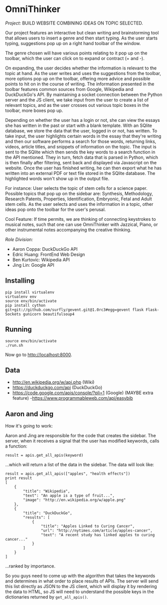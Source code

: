 OmniThinker
===========

*Project:* BUILD WEBSITE COMBINING IDEAS ON TOPIC SELECTED.

Our project features an interactive but clean writing and brainstorming tool
that allows users to insert a genre and then start typing. As the user starts
typing, suggestions pop up on a right hand toolbar of the window.

The genre chosen will have various points relating to it pop up on the toolbar,
which the user can click on to expand or contract (+ and -).

On expanding, the user decides whether the information is relevant to the topic
at hand. As the user writes and uses the suggestions from the toolbar, more
options pop up on the toolbar, offering more advice and possible points to hit
on in the course of writing. The information presented in the toolbar features
common sources from Google, Wikipedia and DuckDuckGo's API. By maintaining a
socket connection between the Python server and the JS client, we take input
from the user to create a list of relevant topics, and as the user crosses out
various topic boxes in the toolbar, more boxes pop up.

Depending on whether the user has a login or not, she can view the essays she
has written in the past or start with a blank template. With an SQlite database,
we store the data that the user, logged in or not, has written. To take input,
the user highlights certain words in the essay that they're writing and then our
software performs a search for those words, returning links, videos, article
titles, and snippets of information on the topic. The input is sent to the
SQlite which then sends the key words to a search function in the API mentioned.
They in turn, fetch data that is parsed in Python, which is then finally after
filtering, sent back and displayed via Javascript on the website. Once the user
has finished writing, he can then export what he has written into an external
PDF or text file stored in the SQlite database. The highlighted words won't show
up in the output file.

For instance: User selects the topic of stem cells for a science paper. Possible
topics that pop up on the sidebar are: Synthesis, Methodology, Research Patents,
Properties, Identification, Embryonic, Fetal and Adult stem cells. As the user
selects and uses the information in a topic, other ideas pop onto the toolbar
for the user's perusal.

Cool Feature: If time permits, we are thinking of connecting keystrokes to
musical notes, such that one can use OmniThinker with Jazzical, Piano, or other
instrumental notes accompanying the creative thinking.

*Role Division:*

+ Aaron Coppa: DuckDuckGo API
+ Edric Huang: FrontEnd Web Design
+ Ben Kurtovic: Wikipedia API
+ Jing Lin: Google API

Installing
----------

    pip install virtualenv
    virtualenv env
    source env/bin/activate
    pip install cython git+git://github.com/surfly/gevent.git@1.0rc3#egg=gevent flask Flask-Sockets gunicorn beautifulsoup4

Running
-------

    source env/bin/activate
    ./run.sh

Now go to [http://localhost:8000](http://localhost:8000).

Data
----

- http://en.wikipedia.org/w/api.php (Wiki)
- https://duckduckgo.com/api (DuckDuckGo)
- https://code.google.com/apis/console/?pli=1 (Google)
(MAYBE extra feature)
-https://www.programmableweb.com/api/easybib

Aaron and Jing
--------------

How it's going to work:

Aaron and Jing are responsible for the code that creates the sidebar. The
server, when it receives a signal that the user has modified keywords, calls a
function:

    result = apis.get_all_apis(keyword)

...which will return a list of the data in the sidebar. The data will look like:

    result = apis.get_all_apis(["apples", "health effects"])
    print result
    [
        {
            "title": "Wikipedia",
            "text": "An apple is a type of fruit...",
            "image": "http://en.wikipedia.org/w/apple.png"
        },
        {
            "title": "DuckDuckGo",
            "results": [
                {
                    "title": "Apples Linked to Curing Cancer",
                    "url": "http://nytimes.com/article/apples-cancer",
                    "text": "A recent study has linked apples to curing cancer..."
                }
            ]
        }
    ]

...ranked by importance.

So you guys need to come up with the algorithm that takes the keywords and
determines in what order to place results of APIs. The server will send this
list directly as JSON to the JS client, which will display it by rendering the
data to HTML, so JS will need to understand the possible keys in the
dictionaries returned by `get_all_apis()`.
